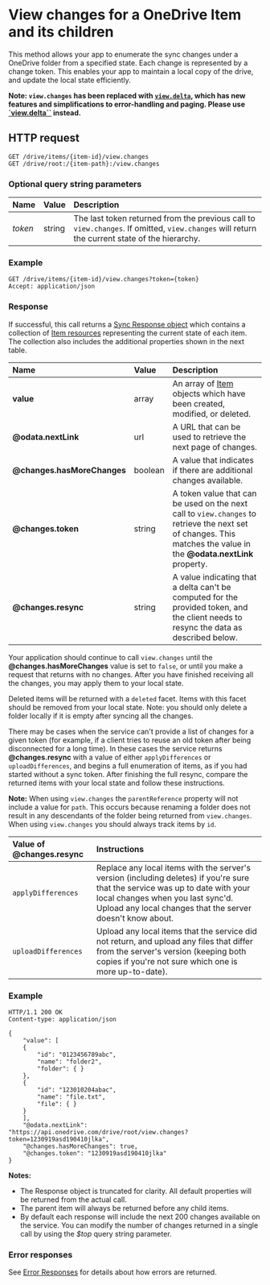 # View changes for a OneDrive Item and its children

This method allows your app to enumerate the sync changes under a OneDrive folder from a specified state. Each change is represented by a
change token. This enables your app to maintain a local copy of the drive, and update the local state efficiently.


**Note: `view.changes` has been replaced with [`view.delta`](view_delta.md),
which has new features and simplifications to error-handling and paging.
Please use [`view.delta``](view_delta.md) instead.**

## HTTP request

````
GET /drive/items/{item-id}/view.changes
GET /drive/root:/{item-path}:/view.changes
````

### Optional query string parameters

| Name    | Value  | Description                                                                                                                                  |
|:--------|:-------|:---------------------------------------------------------------------------------------------------------------------------------------------|
| _token_ | string | The last token returned from the previous call to `view.changes`. If omitted, `view.changes` will return the current state of the hierarchy. |

### Example

<!-- { "blockType": "request", "name": "get-changes" } -->
```
GET /drive/items/{item-id}/view.changes?token={token}
Accept: application/json
```

### Response

If successful, this call returns a [Sync Response object](../resources/viewChangesResource.md)
which contains a collection of [Item resources][item-resource] representing the current state of
each item. The collection also includes the additional properties shown in the next table.

| Name                        | Value   | Description                                                                                                                                                        |
|:----------------------------|:--------|:-------------------------------------------------------------------------------------------------------------------------------------------------------------------|
| **value**                   | array   | An array of [Item][item-resource] objects which have been created, modified, or deleted.                                                                           |
| **@odata.nextLink**         | url     | A URL that can be used to retrieve the next page of changes.                                                                                                       |
| **@changes.hasMoreChanges** | boolean | A value that indicates if there are additional changes available.                                                                                                  |
| **@changes.token**          | string  | A token value that can be used on the next call to `view.changes` to retrieve the next set of changes. This matches the value in the **@odata.nextLink** property. |
| **@changes.resync**         | string  | A value indicating that a delta can't be computed for the provided token, and the client needs to resync the data as described below.                              |

Your application should continue to call `view.changes` until the
**@changes.hasMoreChanges** value is set to `false`, or until you make a request that
returns with no changes. After you have finished receiving all the changes, you
may apply them to your local state.

Deleted items will be returned with a `deleted` facet. Items with this facet
should be removed from your local state. Note: you should only delete a
folder locally if it is empty after syncing all the changes.

There may be cases when the service can't provide a list of changes for a given token
(for example, if a client tries to reuse an old token after being disconnected for a long time).
In these cases the service returns **@changes.resync** with a value of either
`applyDifferences` or `uploadDifferences`, and begins a full enumeration
of items, as if you had started without a sync token. After finishing the full resync, compare
the returned items with your local state and follow these instructions.

**Note:** When using `view.changes` the `parentReference` property will not
include a value for `path`. This occurs because renaming a folder does not result
in any descendants of the folder being returned from `view.changes`. When using
`view.changes` you should always track items by `id`.

| Value of **@changes.resync** | Instructions                                                                                                                                                                                                                    |
|:-----------------------------|:--------------------------------------------------------------------------------------------------------------------------------------------------------------------------------------------------------------------------------|
| `applyDifferences`           | Replace any local items with the server's version (including deletes) if you're sure that the service was up to date with your local changes when you last sync'd. Upload any local changes that the server doesn't know about. |
| `uploadDifferences`          | Upload any local items that the service did not return, and upload any files that differ from the server's version (keeping both copies if you're not sure which one is more up-to-date).                                       |

### Example

<!-- { "blockType": "response", "@odata.type": "oneDrive.viewChanges", "truncated": true } -->
```http
HTTP/1.1 200 OK
Content-type: application/json

{
    "value": [
    {
        "id": "0123456789abc",
        "name": "folder2",
        "folder": { }
    },
    {
        "id": "123010204abac",
        "name": "file.txt",
        "file": { }
    }
    ],
    "@odata.nextLink": "https://api.onedrive.com/drive/root/view.changes?token=1230919asd190410jlka",
    "@changes.hasMoreChanges": true,
    "@changes.token": "1230919asd190410jlka"
}
```

**Notes:**

* The Response object is truncated for clarity. All default properties will be returned from the actual call.
* The parent item will always be returned before any child items.
* By default each response will include the next 200 changes available on the service. You can modify the number of changes returned in a single call by using the _$top_ query string parameter.


### Error responses

See [Error Responses][error-response] for details about
how errors are returned.

[error-response]: ../misc/errors.md
[item-resource]: ../resources/item.md

<!-- {
  "type": "#page.annotation",
  "description": "Sync changes from the service to your client state.",
  "keywords": "sync,view.changes,$delta",
  "section": "documentation",
  "tocPath": "Items/Sync Changes"
} -->
